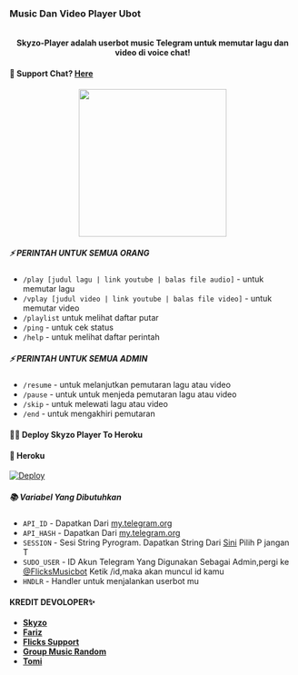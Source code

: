 ### Music Dan Video Player Ubot
<p align="center">
<br><b>Skyzo-Player adalah userbot music Telegram untuk memutar lagu dan video di voice chat!</b><br>

#### 📨 **Support Chat? [Here](t.me/flicksrobotsupport)**

<p align="center"><a href="https://t.me/flicksrobotsupport"><img src="https://telegra.ph/file/68b15d808cec6d326c609.jpg" width="260"></a></p>


##### ⚡ PERINTAH UNTUK SEMUA ORANG
- `/play [judul lagu | link youtube | balas file audio]` - untuk memutar lagu
- `/vplay [judul video | link youtube | balas file video]` - untuk memutar video
- `/playlist` untuk melihat daftar putar
- `/ping` - untuk cek status
- `/help` - untuk melihat daftar perintah

##### ⚡ PERINTAH UNTUK SEMUA ADMIN
- `/resume` - untuk melanjutkan pemutaran lagu atau video
- `/pause` - untuk untuk menjeda pemutaran lagu atau video
- `/skip` - untuk melewati lagu atau video
- `/end` - untuk mengakhiri pemutaran

#### 👩‍💻 Deploy Skyzo Player To Heroku

#### 💜 Heroku

[![Deploy](https://www.herokucdn.com/deploy/button.svg)](https://heroku.com/deploy?template=https://github.com/ridho17-ind/Skyzo-Player)


##### 📚 Variabel Yang Dibutuhkan
- `API_ID` - Dapatkan Dari [my.telegram.org](https://my.telegram.org)
- `API_HASH` - Dapatkan Dari [my.telegram.org](https://my.telegram.org)
- `SESSION` - Sesi String Pyrogram. Dapatkan String Dari [Sini](https://replit.com/@fjgaming212/StringSession#main.py) Pilih P jangan T
- `SUDO_USER` - ID Akun Telegram Yang Digunakan Sebagai Admin,pergi ke [@FlicksMusicbot](t.me/FlicksMusicBot) Ketik /id,maka akan muncul id kamu
- `HNDLR` - Handler untuk menjalankan userbot mu


#### KREDIT DEVOLOPER✨
- **[Skyzo](https://github.com/ridho17-ind)**
- **[Fariz](https://github.com/fjgaming212)**
- **[Flicks Support](https://t.me/FlicksrobotSupport)**
- **[Group Music Random](https://t.me/GroupMusicRandom)**
- **[Tomi](https://github.com/XtomiSN)**
